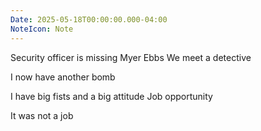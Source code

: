 ```yaml
---
Date: 2025-05-18T00:00:00.000-04:00
NoteIcon: Note
---
```

Security officer is missing
Myer Ebbs
We meet a detective

I now have another bomb

I have big fists and a big attitude
Job opportunity

It was not a job